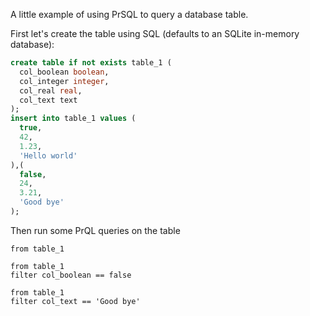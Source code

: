 A little example of using PrSQL to query a database table.

First let's create the table using SQL (defaults to an SQLite in-memory database):

```sql exec
create table if not exists table_1 (
  col_boolean boolean,
  col_integer integer,
  col_real real,
  col_text text
);
insert into table_1 values (
  true,
  42,
  1.23,
  'Hello world'
),(
  false,
  24,
  3.21,
  'Good bye'
);
```

Then run some PrQL queries on the table

```prql exec
from table_1
```

```prql exec
from table_1
filter col_boolean == false
```

```prql exec
from table_1
filter col_text == 'Good bye'
```
